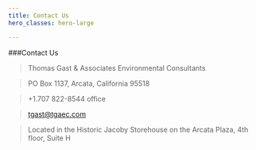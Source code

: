```yaml
---
title: Contact Us
hero_classes: hero-large

---
```


###Contact Us

>Thomas Gast & Associates Environmental Consultants

>PO Box 1137, Arcata, California 95518

>+1.707 822-8544 office

>tgast@tgaec.com

>Located in the Historic Jacoby Storehouse on the Arcata Plaza, 4th floor, Suite H